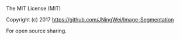 The MIT License (MIT)

Copyright (c) 2017 https://github.com/JNingWei/Image-Segmentation

For open source sharing.
